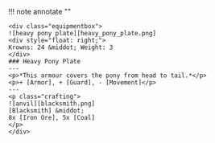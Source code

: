 !!! note annotate ""

    <div class="equipmentbox">
    ![heavy pony plate][heavy_pony_plate.png]
    <div style="float: right;">
    Krowns: 24 &middot; Weight: 3
    </div>
    ### Heavy Pony Plate
    ---
    <p>*This armour covers the pony from head to tail.*</p>
    <p>+ [Armor], + [Guard], - [Movement]</p>
    ---
    <p class="crafting">
    ![anvil][blacksmith.png] 
    [Blacksmith] &middot; 
    8x [Iron Ore], 5x [Coal]
    </p>
    </div>
